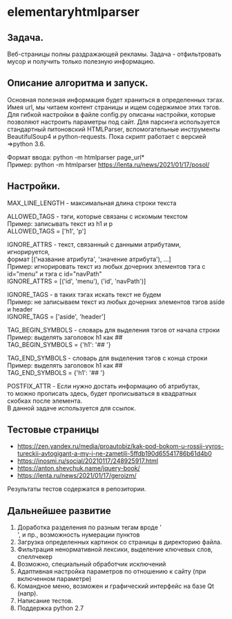 # elementaryhtmlparser

## Задача.

Веб-страницы полны раздражающей рекламы. Задача - отфильтровать мусор и получить только полезную информацию.

## Описание алгоритма и запуск.

Основная полезная информация будет храниться в определенных тэгах. Имея url, мы читаем контент страницы и ищем содержимое этих тэгов.  Для гибкой настройки в файле config.py описаны настройки, которые позволяют настроить параметры под сайт. Для парсинга используется стандартный питоновский HTMLParser, вспомогательные инструменты BeautifulSoup4 и python-requests. Пока скрипт работает с версией =>python 3.6.

Формат ввода: python -m htmlparser page_url*<br/>
Пример: python -m htmlparser https://lenta.ru/news/2021/01/17/posol/

## Настройки.
MAX_LINE_LENGTH - максимальная длина строки текста

ALLOWED_TAGS - тэги, которые связаны с искомым текстом<br/>
Пример: записывать текст из h1 и p<br/>
ALLOWED_TAGS = ['h1', 'p']

IGNORE_ATTRS - текст, связанный с данными атрибутами, игнорируется,<br/> 
формат [('название атрибута', 'значение атрибута'), ...]<br/>
Пример: игнорировать текст из любых дочерних элементов тэга с id="menu" и тэга с id="navPath"<br/>
IGNORE_ATTRS = [('id', 'menu'), ('id', 'navPath')]

IGNORE_TAGS - в таких тэгах искать текст не будем<br/>
Пример: не записываем текст из любых дочерних элементов тэгов aside и header<br/>
IGNORE_TAGS = ['aside', 'header']

TAG_BEGIN_SYMBOLS - словарь для выделения  тэгов от начала строки<br/>
Пример: выделять заголовок h1 как ##<br/>
TAG_BEGIN_SYMBOLS = {'h1': '## '}

TAG_END_SYMBOLS - словарь для выделения  тэгов с конца строки<br/>
Пример: выделять заголовок h1 как ##<br/>
TAG_END_SYMBOLS = {'h1': '## '}

POSTFIX_ATTR - Если нужно достать информацию об атрибутах,<br/>
то можно прописать здесь, будет прописываться в квадратных<br/>
скобках после элемента.<br/>
В данной задаче используется для ссылок.

## Тестовые страницы
* https://zen.yandex.ru/media/proautobiz/kak-pod-bokom-u-rossii-vyros-tureckii-avtogigant-a-my-i-ne-zametili-5ffdb190d65541786b61d4b0
* https://inosmi.ru/social/20210117/248925917.html
* https://anton.shevchuk.name/jquery-book/
* https://lenta.ru/news/2021/01/17/geroizm/

Результаты тестов содержатся в репозитории.

## Дальнейшее развитие
1. Доработка разделения по разным тегам вроде '<ol> </ol>', и пр., возможность нумерации пунктов
2. Загрузка определенных картинок со страницы в директорию файла. 
3. Фильтрация ненормативной лексики, выделение ключевых слов, спеллчекер
4. Возможно, специальный обработчик исключений
5. Адаптивная настройка параметров по отношению к сайту (при включенном параметре)
6. Командное меню, возможен и графический интерфейс на базе Qt (напр).
7. Написание тестов.
8. Поддержка python 2.7


